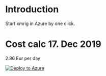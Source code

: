 # Introduction 
Start xmrig in Azure by one click.

# Cost calc 17. Dec 2019

2.86 Eur per day

[![Deploy to Azure](http://azuredeploy.net/deploybutton.png)](https://azuredeploy.net/)
